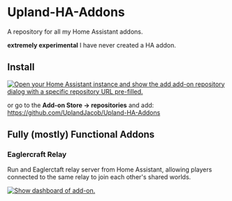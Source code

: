 # Upland-HA-Addons

A repository for all my Home Assistant addons.

**extremely experimental** I have never created a HA addon.

## Install

[![Open your Home Assistant instance and show the add add-on repository dialog with a specific repository URL pre-filled.](https://my.home-assistant.io/badges/supervisor_add_addon_repository.svg)](https://my.home-assistant.io/redirect/supervisor_add_addon_repository/?repository_url=https://github.com/UplandJacob/Upland-HA-Addons)

or go to the **Add-on Store -> repositories** and add: https://github.com/UplandJacob/Upland-HA-Addons

## Fully (mostly) Functional Addons

### Eaglercraft Relay

Run and Eaglerctaft relay server from Home Assistant, allowing players connected to the same relay to join each other's shared worlds.

[![Show dashboard of add-on.](https://my.home-assistant.io/badges/supervisor_addon.svg)](https://my.home-assistant.io/redirect/supervisor_addon/?addon=d78ad65c_eag-relay)
